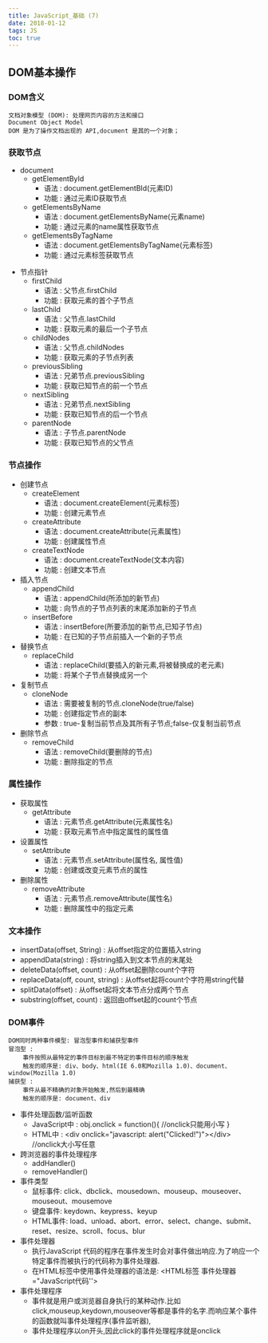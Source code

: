 ```yaml
---
title: JavaScript_基础 (7)
date: 2018-01-12
tags: JS
toc: true
---
```


## DOM基本操作

### DOM含义
    文档对象模型 (DOM): 处理网页内容的方法和接口
    Document Object Model
    DOM 是为了操作文档出现的 API,document 是其的一个对象；

### 获取节点
- document
    * getElementById
        * 语法 : document.getElementBId(元素ID)
        * 功能 : 通过元素ID获取节点
    * getElementsByName
        * 语法 : document.getElementsByName(元素name)
        * 功能 : 通过元素的name属性获取节点
    * getElementsByTagName
        * 语法 : document.getElementsByTagName(元素标签)
        * 功能 : 通过元素标签获取节点

<!-- more -->

- 节点指针
    * firstChild
        * 语法 : 父节点.firstChild
        * 功能 : 获取元素的首个子节点
    * lastChild
        * 语法 : 父节点.lastChild
        * 功能 : 获取元素的最后一个子节点
    * childNodes
        * 语法 : 父节点.childNodes
        * 功能 : 获取元素的子节点列表
    * previousSibling
        * 语法 : 兄弟节点.previousSibling
        * 功能 : 获取已知节点的前一个节点
    * nextSibling
        * 语法 : 兄弟节点.nextSibling
        * 功能 : 获取已知节点的后一个节点
    * parentNode
        * 语法 : 子节点.parentNode
        * 功能 : 获取已知节点的父节点

### 节点操作
- 创建节点
    * createElement
        * 语法 : document.createElement(元素标签)
        * 功能 : 创建元素节点
    * createAttribute
        * 语法 : document.createAttribute(元素属性)
        * 功能 : 创建属性节点
    * createTextNode
        * 语法 : document.createTextNode(文本内容)
        * 功能 : 创建文本节点
- 插入节点
    * appendChild
        * 语法 : appendChild(所添加的新节点)
        * 功能 : 向节点的子节点列表的末尾添加新的子节点
    * insertBefore
        * 语法 : insertBefore(所要添加的新节点,已知子节点)
        * 功能 : 在已知的子节点前插入一个新的子节点
- 替换节点
    * replaceChild
        * 语法 : replaceChild(要插入的新元素,将被替换成的老元素)
        * 功能 : 将某个子节点替换成另一个
- 复制节点
    * cloneNode 
        * 语法 : 需要被复制的节点.cloneNode(true/false)
        * 功能 : 创建指定节点的副本
        * 参数 : true-复制当前节点及其所有子节点;false-仅复制当前节点
- 删除节点
    * removeChild
        * 语法 : removeChild(要删除的节点)
        * 功能 : 删除指定的节点

### 属性操作
- 获取属性
    * getAttribute
        * 语法 : 元素节点.getAttribute(元素属性名) 
        * 功能 : 获取元素节点中指定属性的属性值
- 设置属性
    * setAttribute
        * 语法 : 元素节点.setAttribute(属性名, 属性值)
        * 功能 : 创建或改变元素节点的属性
- 删除属性
    * removeAttribute
        * 语法 : 元素节点.removeAttribute(属性名)
        * 功能 : 删除属性中的指定元素

### 文本操作
- insertData(offset, String)  : 从offset指定的位置插入string
- appendData(string) : 将string插入到文本节点的末尾处
- deleteData(offset, count) : 从offset起删除count个字符
- replaceData(off, count, string) : 从offset起将count个字符用string代替
- splitData(offset) : 从offset起将文本节点分成两个节点
- substring(offset, count) : 返回由offset起的count个节点

### DOM事件
    DOM同时两种事件模型: 冒泡型事件和捕获型事件
    冒泡型 : 
        事件按照从最特定的事件目标到最不特定的事件目标的顺序触发
        触发的顺序是: div、body、html(IE 6.0和Mozilla 1.0)、document、window(Mozilla 1.0)
    捕获型 : 
        事件从最不精确的对象开始触发,然后到最精确
        触发的顺序是: document、div
- 事件处理函数/监听函数
    * JavaScript中 : obj.onclick = function(){ //onclick只能用小写 }
    * HTML中 : &lt;div onclick="javascript: alert("Clicked!")">&lt;/div> //onclick大小写任意
- 跨浏览器的事件处理程序
    * addHandler()
    * removeHandler()
- 事件类型
    * 鼠标事件: click、dbclick、mousedown、mouseup、mouseover、mouseout、mousemove
    * 键盘事件: keydown、keypress、keyup
    * HTML事件: load、unload、abort、error、select、change、submit、reset、resize、scroll、focus、blur
- 事件处理器
    * 执行JavaScript 代码的程序在事件发生时会对事件做出响应.为了响应一个特定事件而被执行的代码称为事件处理器.
    * 在HTML标签中使用事件处理器的语法是: <HTML标签 事件处理器="JavaScript代码''>
- 事件处理程序
    * 事件就是用户或浏览器自身执行的某种动作.比如click,mouseup,keydown,mouseover等都是事件的名字.而响应某个事件的函数就叫事件处理程序(事件监听器),
    * 事件处理程序以on开头,因此click的事件处理程序就是onclick